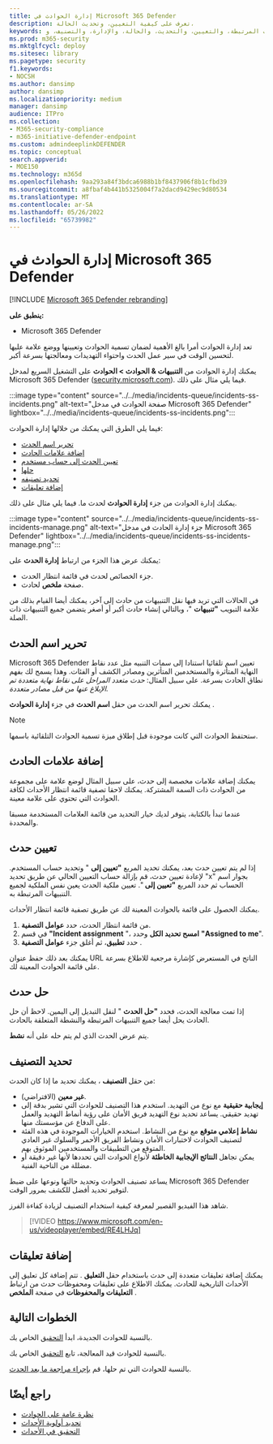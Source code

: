 ```yaml
---
title: إدارة الحوادث في Microsoft 365 Defender
description: تعرف على كيفية التعيين، وتحديث الحالة،
keywords: الحدث، والحوادث، والتحليل، والاستجابة، والتنبيهات، والتنبيهات المرتبطة، والتعيين، والتحديث، والحالة، والإدارة، والتصنيف، وmicrosoft، و365، وm365
ms.prod: m365-security
ms.mktglfcycl: deploy
ms.sitesec: library
ms.pagetype: security
f1.keywords:
- NOCSH
ms.author: dansimp
author: dansimp
ms.localizationpriority: medium
manager: dansimp
audience: ITPro
ms.collection:
- M365-security-compliance
- m365-initiative-defender-endpoint
ms.custom: admindeeplinkDEFENDER
ms.topic: conceptual
search.appverid:
- MOE150
ms.technology: m365d
ms.openlocfilehash: 9aa293a84f3bdca6988b1bf8437906f8b1cfbd39
ms.sourcegitcommit: a8fbaf4b441b5325004f7a2dacd9429ec9d80534
ms.translationtype: MT
ms.contentlocale: ar-SA
ms.lasthandoff: 05/26/2022
ms.locfileid: "65739982"
---
```

# <a name="manage-incidents-in-microsoft-365-defender"></a>إدارة الحوادث في Microsoft 365 Defender

[!INCLUDE [Microsoft 365 Defender rebranding](../includes/microsoft-defender.md)]


**ينطبق على:**
- Microsoft 365 Defender

تعد إدارة الحوادث أمرا بالغ الأهمية لضمان تسمية الحوادث وتعيينها ووضع علامة عليها لتحسين الوقت في سير عمل الحدث واحتواء التهديدات ومعالجتها بسرعة أكبر.

يمكنك إدارة الحوادث من **التنبيهات & الحوادث > الحوادث** على التشغيل السريع لمدخل Microsoft 365 Defender ([security.microsoft.com](https://security.microsoft.com)). فيما يلي مثال على ذلك.

:::image type="content" source="../../media/incidents-queue/incidents-ss-incidents.png" alt-text="صفحة الحوادث في مدخل Microsoft 365 Defender" lightbox="../../media/incidents-queue/incidents-ss-incidents.png":::

فيما يلي الطرق التي يمكنك من خلالها إدارة الحوادث:

- [تحرير اسم الحدث](#edit-the-incident-name)
- [إضافة علامات الحادث](#add-incident-tags)
- [تعيين الحدث إلى حساب مستخدم](#assign-an-incident)
- [حلها](#resolve-an-incident)
- [تحديد تصنيفه](#specify-the-classification)
- [إضافة تعليقات](#add-comments)

يمكنك إدارة الحوادث من جزء **إدارة الحوادث** لحدث ما. فيما يلي مثال على ذلك.

:::image type="content" source="../../media/incidents-queue/incidents-ss-incidents-manage.png" alt-text="جزء إدارة الحادث في مدخل Microsoft 365 Defender" lightbox="../../media/incidents-queue/incidents-ss-incidents-manage.png":::

يمكنك عرض هذا الجزء من ارتباط **إدارة الحدث** على:

- جزء الخصائص لحدث في قائمة انتظار الحدث.
- صفحة **ملخص** لحادث.

في الحالات التي تريد فيها نقل التنبيهات من حادث إلى آخر، يمكنك أيضا القيام بذلك من علامة التبويب **"تنبيهات** "، وبالتالي إنشاء حادث أكبر أو أصغر يتضمن جميع التنبيهات ذات الصلة.

## <a name="edit-the-incident-name"></a>تحرير اسم الحدث

Microsoft 365 Defender تعيين اسم تلقائيا استنادا إلى سمات التنبيه مثل عدد نقاط النهاية المتأثرة والمستخدمين المتأثرين ومصادر الكشف أو الفئات. وهذا يسمح لك بفهم نطاق الحادث بسرعة. على سبيل المثال: *حدث متعدد المراحل على نقاط نهاية متعددة تم الإبلاغ عنها من قبل مصادر متعددة.*

يمكنك تحرير اسم الحدث من حقل **اسم الحدث** في جزء **إدارة الحوادث** .

> [!NOTE]
> ستحتفظ الحوادث التي كانت موجودة قبل إطلاق ميزة تسمية الحوادث التلقائية باسمها.

## <a name="add-incident-tags"></a>إضافة علامات الحادث

يمكنك إضافة علامات مخصصة إلى حدث، على سبيل المثال لوضع علامة على مجموعة من الحوادث ذات السمة المشتركة. يمكنك لاحقا تصفية قائمة انتظار الأحداث لكافة الحوادث التي تحتوي على علامة معينة.

عندما تبدأ بالكتابة، يتوفر لديك خيار التحديد من قائمة العلامات المستخدمة مسبقا والمحددة.

## <a name="assign-an-incident"></a>تعيين حدث

إذا لم يتم تعيين حدث بعد، يمكنك تحديد المربع **"تعيين إلى** " وتحديد حساب المستخدم. لإعادة تعيين حدث، قم بإزالة حساب التعيين الحالي عن طريق تحديد "x" بجوار اسم الحساب ثم حدد المربع **"تعيين إلى** ". تعيين ملكية الحدث يعين نفس الملكية لجميع التنبيهات المرتبطة به.

يمكنك الحصول على قائمة بالحوادث المعينة لك عن طريق تصفية قائمة انتظار الأحداث. 

1. من قائمة انتظار الحدث، حدد **عوامل التصفية**.
2. في قسم **"Incident assignment** "، **امسح تحديد الكل** وحدد **"Assigned to me**".
3. حدد **تطبيق**، ثم أغلق جزء **عوامل التصفية** .

يمكنك بعد ذلك حفظ عنوان URL الناتج في المستعرض كإشارة مرجعية للاطلاع بسرعة على قائمة الحوادث المعينة لك.

## <a name="resolve-an-incident"></a>حل حدث

إذا تمت معالجة الحدث، فحدد **"حل الحدث** " لنقل التبديل إلى اليمين. لاحظ أن حل الحادث يحل أيضا جميع التنبيهات المرتبطة والنشطة المتعلقة بالحادث.

يتم عرض الحدث الذي لم يتم حله على أنه **نشط**.

## <a name="specify-the-classification"></a>تحديد التصنيف

من حقل **التصنيف** ، يمكنك تحديد ما إذا كان الحدث:

- **غير معين** (الافتراضي).
- **إيجابية حقيقية** مع نوع من التهديد. استخدم هذا التصنيف للحوادث التي تشير بدقة إلى تهديد حقيقي. يساعد تحديد نوع التهديد فريق الأمان على رؤية أنماط التهديد والعمل على الدفاع عن مؤسستك منها.
- **نشاط إعلامي متوقع** مع نوع من النشاط. استخدم الخيارات الموجودة في هذه الفئة لتصنيف الحوادث لاختبارات الأمان ونشاط الفريق الأحمر والسلوك غير العادي المتوقع من التطبيقات والمستخدمين الموثوق بهم.
- يمكن تجاهل **النتائج الإيجابية الخاطئة** لأنواع الحوادث التي تحددها لأنها غير دقيقة أو مضللة من الناحية الفنية.

يساعد تصنيف الحوادث وتحديد حالتها ونوعها على ضبط Microsoft 365 Defender لتوفير تحديد أفضل للكشف بمرور الوقت.

شاهد هذا الفيديو القصير لمعرفة كيفية استخدام التصنيف لزيادة كفاءة الفرز.  
> [!VIDEO https://www.microsoft.com/en-us/videoplayer/embed/RE4LHJq]

## <a name="add-comments"></a>إضافة تعليقات

يمكنك إضافة تعليقات متعددة إلى حدث باستخدام حقل **التعليق** . تتم إضافة كل تعليق إلى الأحداث التاريخية للحادث. يمكنك الاطلاع على تعليقات ومحفوظات حدث من ارتباط **التعليقات والمحفوظات** في صفحة **الملخص** .

## <a name="next-steps"></a>الخطوات التالية

بالنسبة للحوادث الجديدة، ابدأ [التحقيق](investigate-incidents.md) الخاص بك.

بالنسبة للحوادث قيد المعالجة، تابع [التحقيق](investigate-incidents.md) الخاص بك.

بالنسبة للحوادث التي تم حلها، قم [بإجراء مراجعة ما بعد الحدث](first-incident-post.md).

## <a name="see-also"></a>راجع أيضًا

- [نظرة عامة على الحوادث](incidents-overview.md)
- [تحديد أولوية الأحداث](incident-queue.md)
- [التحقيق في الأحداث](investigate-incidents.md)

